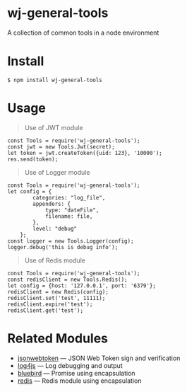 # wj-general-tools
A collection of common tools in a node environment

# Install

```node
$ npm install wj-general-tools
```

# Usage
> Use of JWT module

```node
const Tools = require('wj-general-tools');
const jwt = new Tools.Jwt(secret);
let token = jwt.createToken({uid: 123}, '10000');
res.send(token);
```

> Use of Logger module
```node
const Tools = require('wj-general-tools');
let config = {
        categories: "log_file",
        appenders: {
            type: "dateFile",
            filename: file,
        },
        level: "debug"
    };
const logger = new Tools.Logger(config);
logger.debug('this is debug info');
```

> Use of Redis module
```node
const Tools = require('wj-general-tools');
const redisClient = new Tools.Redis();
let config = {host: '127.0.0.1', port: '6379'};
redisClient = new Redis(config);
redisClient.set('test', 11111);
redisClient.expire('test');
redisClient.get('test');
```

# Related Modules
+ [jsonwebtoken](https://github.com/auth0/node-jsonwebtoken) — JSON Web Token sign and verification
+ [log4js](https://log4js-node.github.io/log4js-node/) — Log debugging and output
+ [bluebird](http://bluebirdjs.com/docs/api-reference.html) — Promise using encapsulation
+ [redis](https://github.com/NodeRedis/node_redis) — Redis module using encapsulation
